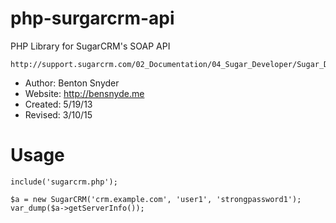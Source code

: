 php-surgarcrm-api
=================

PHP Library for SugarCRM's SOAP API

    http://support.sugarcrm.com/02_Documentation/04_Sugar_Developer/Sugar_Developer_Guide_6.5/02_Application_Framework/Web_Services/

- Author: Benton Snyder
- Website: http://bensnyde.me
- Created: 5/19/13
- Revised: 3/10/15


Usage
======

```
include('sugarcrm.php');

$a = new SugarCRM('crm.example.com', 'user1', 'strongpassword1');
var_dump($a->getServerInfo());
```
